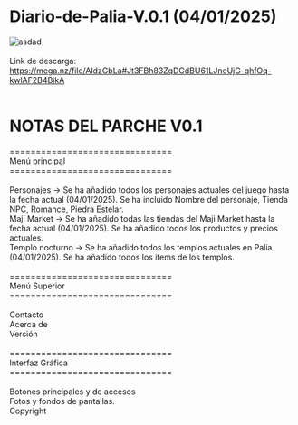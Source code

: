 # Diario-de-Palia-V.0.1 (04/01/2025)
![asdad](https://github.com/user-attachments/assets/0e4e6706-59e4-4f8f-b685-33774868c9e1)
</br></br>
Link de descarga: https://mega.nz/file/AldzGbLa#Jt3FBh83ZqDCdBU61LJneUjG-qhfOq-kwlAF2B4BikA
</br></br>
# NOTAS DEL PARCHE V0.1

===============================</br>
Menú principal</br>
===============================</br></br>
  Personajes -> Se ha añadido todos los personajes actuales del juego hasta la fecha actual (04/01/2025). Se ha incluido Nombre del personaje, Tienda NPC, Romance, Piedra Estelar.</br>
  Maji Market -> Se ha añadido todas las tiendas del Maji Market hasta la fecha actual (04/01/2025). Se ha añadido todos los productos y precios actuales.</br>
  Templo nocturno -> Se ha añadido todos los templos actuales en Palia (04/01/2025). Se ha añadido todos los items de los templos.</br></br>
===============================</br>
Menú Superior</br>
===============================</br></br>
Contacto</br>
Acerca de</br>
Versión</br></br>
===============================</br>
Interfaz Gráfica</br>
===============================</br></br>
Botones principales y de accesos</br>
Fotos y fondos de pantallas.</br>
Copyright
